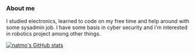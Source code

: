 ### About me
I studied electronics, learned to code on my free time and help around with some sysadmin job.
I have some basis in cyber security and i'm interested in robotics project among other things.

[![natmo's GitHub stats](https://github-readme-stats.vercel.app/api?username=anuraghazra)](https://github.com/anuraghazra/github-readme-stats)
